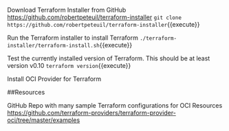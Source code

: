 Download Terraform Installer from GitHub https://github.com/robertpeteuil/terraform-installer
`git clone https://github.com/robertpeteuil/terraform-installer`{{execute}}

Run the Terraform installer to install Terraform
`./terraform-installer/terraform-install.sh`{{execute}}

Test the currently installed version of Terraform. This should be at least version v0.10
`terraform version`{{execute}}

Install OCI Provider for Terraform

##Resources

GitHub Repo with many sample Terraform configurations for OCI Resources https://github.com/terraform-providers/terraform-provider-oci/tree/master/examples 

